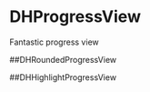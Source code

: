 # DHProgressView
Fantastic progress view

##DHRoundedProgressView
[](https://github.com/DHUsesAll/GitImages/blob/master/DHProgressView/1.gif)


##DHHighlightProgressView
[](https://github.com/DHUsesAll/GitImages/blob/master/DHProgressView/10.gif)
